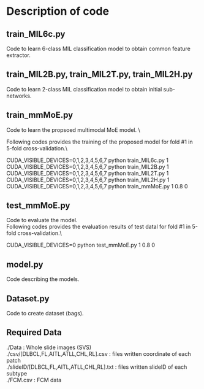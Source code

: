 # Description of code

## train_MIL6c.py

Code to learn 6-class MIL classification model to obtain common feature extractor.

## train_MIL2B.py, train_MIL2T.py, train_MIL2H.py

Code to learn 2-class MIL classification model to obtain initial sub-networks. 

## train_mmMoE.py

Code to learn the propsoed multimodal MoE model. \

Following codes provides the training of the proposed model for fold #1 in 5-fold cross-validation.\

CUDA_VISIBLE_DEVICES=0,1,2,3,4,5,6,7 python train_MIL6c.py 1 \
CUDA_VISIBLE_DEVICES=0,1,2,3,4,5,6,7 python train_MIL2B.py 1 \
CUDA_VISIBLE_DEVICES=0,1,2,3,4,5,6,7 python train_MIL2T.py 1 \
CUDA_VISIBLE_DEVICES=0,1,2,3,4,5,6,7 python train_MIL2H.py 1 \
CUDA_VISIBLE_DEVICES=0,1,2,3,4,5,6,7 python train_mmMoE.py 1 0.8 0 

## test_mmMoE.py

Code to evaluate the model.\
Following codes provides the evaluation results of test datal for fold #1 in 5-fold cross-validation.\

CUDA_VISIBLE_DEVICES=0 python test_mmMoE.py 1 0.8 0

## model.py

Code describing the models.

## Dataset.py

Code to create dataset (bags).

## Required Data

./Data : Whole slide images (SVS) \
./csv/[DLBCL,FL,AITL,ATLL,CHL,RL].csv : files written coordinate of each patch\
./slideID/[DLBCL,FL,AITL,ATLL,CHL,RL].txt : files written slideID of each subtype\
./FCM.csv : FCM data
